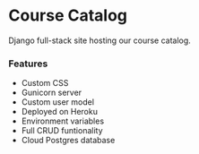 # Course Catalog

Django full-stack site hosting our course catalog.

### Features

- Custom CSS
- Gunicorn server
- Custom user model
- Deployed on Heroku
- Environment variables
- Full CRUD funtionality
- Cloud Postgres database
